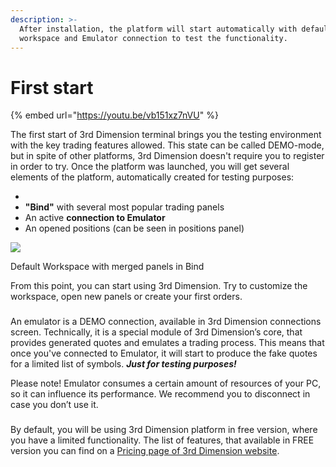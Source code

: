 ```yaml
---
description: >-
  After installation, the platform will start automatically with default
  workspace and Emulator connection to test the functionality.
---
```


# First start

{% embed url="https://youtu.be/vb151xz7nVU" %}

The first start of 3rd Dimension terminal brings you the testing environment with the key trading features allowed. This state can be called DEMO-mode, but in spite of other platforms, 3rd Dimension doesn't require you to register in order to try. Once the platform was launched, you will get several elements of the platform, automatically created for testing purposes:

*
* **"Bind"** with several most popular trading panels
* An active **connection to Emulator**
* An opened positions (can be seen in positions panel)

![](https://2549702640-files.gitbook.io/\~/files/v0/b/gitbook-legacy-files/o/assets%2F-LermsgEXLRaKzd0flYx%2F-LervLBIOqyrZlV1c8L1%2F-LerxCpHaIjZpOVfMuEf%2F3.png?alt=media\&token=1960fcf8-d664-44dc-899d-1cf5e5e1509f)

Default Workspace with merged panels in Bind

From this point, you can start using 3rd Dimension. Try to customize the workspace, open new panels or create your first orders.

### &#x20;<a href="#emulator-connection" id="emulator-connection"></a>

An emulator is a DEMO connection, available in 3rd Dimension connections screen. Technically, it is a special module of 3rd Dimension’s core, that provides generated quotes and emulates a trading process. This means that once you've connected to Emulator, it will start to produce the fake quotes for a limited list of symbols. _**Just for testing purposes!**_

Please note! Emulator consumes a certain amount of resources of your PC, so it can influence its performance. We recommend you to disconnect in case you don’t use it.

### &#x20;<a href="#id-3rd-dimension-free-version" id="id-3rd-dimension-free-version"></a>

By default, you will be using 3rd Dimension platform in free version, where you have a limited functionality. The list of features, that available in FREE version you can find on a [Pricing page of 3rd Dimension website](http://thirddimension.exchange/pricing/).
